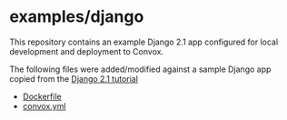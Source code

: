 # examples/django

This repository contains an example Django 2.1 app configured for local development and deployment to Convox.

The following files were added/modified against a sample Django app copied from the [Django 2.1 tutorial](https://docs.djangoproject.com/en/2.1/intro/tutorial01/)

* [Dockerfile](Dockerfile)
* [convox.yml](convox.yml)
